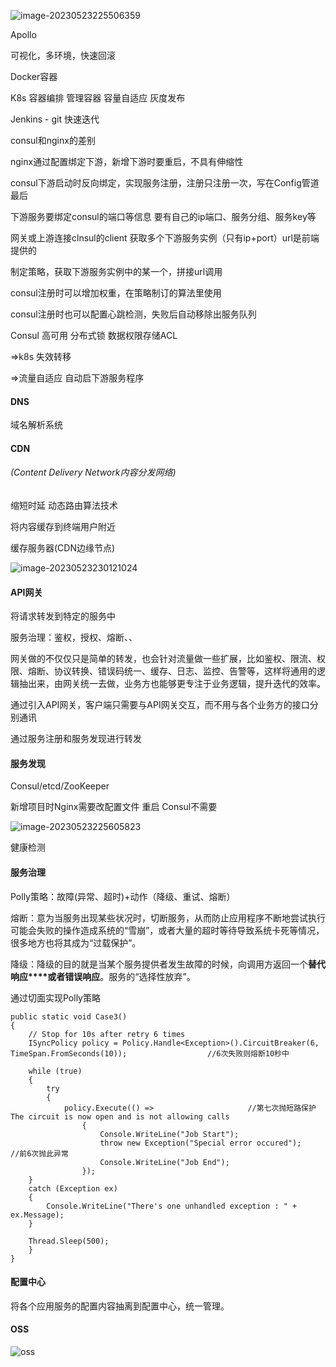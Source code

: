 ![image-20230523225506359](C:\Users\13550\AppData\Roaming\Typora\typora-user-images\image-20230523225506359.png)

Apollo

可视化，多环境，快速回滚

Docker容器

K8s 容器编排 管理容器 容量自适应 灰度发布

Jenkins - git 快速迭代



consul和nginx的差别

nginx通过配置绑定下游，新增下游时要重启，不具有伸缩性

consul下游启动时反向绑定，实现服务注册，注册只注册一次，写在Config管道最后

下游服务要绑定consul的端口等信息 要有自己的ip端口、服务分组、服务key等

网关或上游连接clnsul的client 获取多个下游服务实例（只有ip+port）url是前端提供的

制定策略，获取下游服务实例中的某一个，拼接url调用

consul注册时可以增加权重，在策略制订的算法里使用

consul注册时也可以配置心跳检测，失败后自动移除出服务队列

Consul 高可用 分布式锁 数据权限存储ACL

=>k8s 失效转移

=>流量自适应 自动启下游服务程序

#### **DNS**

域名解析系统

#### CDN

######  (Content Delivery Network内容分发网络)

缩短时延  动态路由算法技术

将内容缓存到终端用户附近

缓存服务器(CDN边缘节点)

![image-20230523230121024](C:\Users\13550\AppData\Roaming\Typora\typora-user-images\image-20230523230121024.png)



#### **API网关**

将请求转发到特定的服务中

服务治理：鉴权，授权、熔断、、

网关做的不仅仅只是简单的转发，也会针对流量做一些扩展，比如鉴权、限流、权限、熔断、协议转换、错误码统一、缓存、日志、监控、告警等，这样将通用的逻辑抽出来，由网关统一去做，业务方也能够更专注于业务逻辑，提升迭代的效率。

通过引入API网关，客户端只需要与API网关交互，而不用与各个业务方的接口分别通讯

通过服务注册和服务发现进行转发

#### **服务发现**

Consul/etcd/ZooKeeper



新增项目时Nginx需要改配置文件 重启   Consul不需要

![image-20230523225605823](C:\Users\13550\AppData\Roaming\Typora\typora-user-images\image-20230523225605823.png)

健康检测

#### **服务治理**

Polly策略：故障(异常、超时)+动作（降级、重试、熔断）

熔断：意为当服务出现某些状况时，切断服务，从而防止应用程序不断地尝试执行可能会失败的操作造成系统的“雪崩”，或者大量的超时等待导致系统卡死等情况，很多地方也将其成为“过载保护”。

降级：降级的目的就是当某个服务提供者发生故障的时候，向调用方返回一个**替代响应****或者错误响应**。服务的“选择性放弃”。

通过切面实现Polly策略

```
public static void Case3()
{
    // Stop for 10s after retry 6 times
    ISyncPolicy policy = Policy.Handle<Exception>().CircuitBreaker(6, TimeSpan.FromSeconds(10));                  //6次失败则熔断10秒中

    while (true)
    {
        try
        {
            policy.Execute(() =>                     //第七次抛短路保护 The circuit is now open and is not allowing calls
                {
                    Console.WriteLine("Job Start");
                    throw new Exception("Special error occured");          //前6次抛此异常     
                    Console.WriteLine("Job End");                       
                });
    }
    catch (Exception ex)
    {
    	Console.WriteLine("There's one unhandled exception : " + ex.Message);   
    }

    Thread.Sleep(500);
    }
}
```



#### **配置中心**

将各个应用服务的配置内容抽离到配置中心，统一管理。



#### OSS

![oss](C:\Users\13550\Desktop\oss.png)
